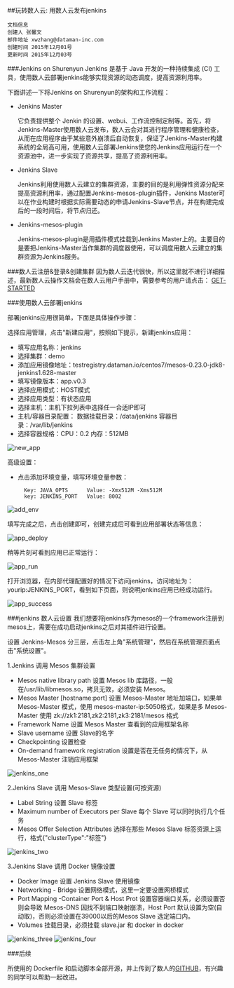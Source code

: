 ##玩转数人云: 用数人云发布jenkins

    文档信息
    创建人 张馨文
    邮件地址 xwzhang@dataman-inc.com
    创建时间 2015年12月01号
    更新时间 2015年12月03号

###Jenkins on Shurenyun
Jenkins 是基于 Java 开发的一种持续集成 (CI) 工具，使用数人云部署jenkins能够实现资源的动态调度，提高资源利用率。

下面讲述一下将Jenkins on Shurenyun的架构和工作流程：

* Jenkins Master
  
  它负责提供整个 Jenkin 的设置、webui、工作流控制定制等。首先，将Jenkins-Master使用数人云发布，数人云会对其进行程序管理和健康检查，从而在应用程序由于某些意外崩溃后自动恢复，保证了Jenkins-Master构建系统的全局高可用，使用数人云部署Jenkins使您的Jenkins应用运行在一个资源池中，进一步实现了资源共享，提高了资源利用率。
* Jenkins Slave

  Jenkins利用使用数人云建立的集群资源，主要的目的是利用弹性资源分配来提高资源利用率，通过配置Jenkins-mesos-plugin插件，Jenkins Master可以在作业构建时根据实际需要动态的申请Jenkins-Slave节点，并在构建完成后的一段时间后，将节点归还。
* Jenkins-mesos-plugin

  Jenkins-mesos-plugin是用插件模式挂载到Jenkins Master上的。主要目的是要把Jenkins-Master当作集群的调度器使用，可以调度用数人云建立的集群资源为Jenkins服务。

###数人云注册&登录&创建集群
因为数人云迭代很快，所以这里就不进行详细描述，最新数人云操作文档会在数人云用户手册中，需要参考的用户请点击：
[GET-STARTED](http://doc.shurenyun.com/get-started/index.html)

###使用数人云部署jenkins

部署jenkins应用很简单，下面是具体操作步骤：

选择应用管理，点击"新建应用"，按照如下提示，新建jenkins应用：

* 填写应用名称：jenkins
* 选择集群：demo
* 添加应用镜像地址：testregistry.dataman.io/centos7/mesos-0.23.0-jdk8-jenkins1.628-master
* 填写镜像版本：app.v0.3
* 选择应用模式：HOST模式
* 选择应用类型：有状态应用
* 选择主机：主机下拉列表中选择任一合适IP即可
* 主机/容器目录配置： 数据挂载目录：/data/jenkins  容器目录：/var/lib/jenkins
* 选择容器规格：CPU：0.2  内存：512MB

![new_app](./A.png)

高级设置：

* 点击添加环境变量，填写环境变量参数：

        Key: JAVA_OPTS      Value: -Xmx512M -Xms512M
        key: JENKINS_PORT   Value: 8002
        
![add_env](./B.png)

填写完成之后，点击创建即可，创建完成后可看到应用部署状态等信息：

![app_deploy](./C.png)

稍等片刻可看到应用已正常运行：

![app_run](./D.png)

打开浏览器，在内部代理配置好的情况下访问jenkins，访问地址为：yourip:JENKINS_PORT，看到如下页面，则说明jenkins应用已经成功运行。

![app_success](./E.png)

###jenkins 数人云设置
我们想要将jenkins作为mesos的一个framework注册到mesos上，需要在成功启动jenkins之后对其插件进行设置。

设置 Jenkins-Mesos 分三层，点击左上角"系统管理"，然后在系统管理页面点击"系统设置"。

1.Jenkins 调用 Mesos 集群设置

* Mesos native library path 设置 Mesos lib 库路径，一般在/usr/lib/libmesos.so，拷贝无效，必须安装 Mesos。
* Mesos Master [hostname:port] 设置 Mesos-Master 地址加端口，如果单 Mesos-Master 模式，使用 mesos-master-ip:5050格式，如果是多 Mesos-Master 使用 zk://zk1:2181,zk2:2181,zk3:2181/mesos 格式
* Framework Name 设置 Mesos Master 查看到的应用框架名称
* Slave username 设置 Slave的名字
* Checkpointing 设置检查
* On-demand framework registration 设置是否在无任务的情况下，从 Mesos-Master 注销应用框架

![jenkins_one](./j1.png)

2.Jenkins Slave 调用 Mesos-Slave 类型设置(可按资源)

* Label String 设置 Slave 标签
* Maximum number of Executors per Slave 每个 Slave 可以同时执行几个任务
* Mesos Offer Selection Attributes 选择在那些 Mesos Slave 标签资源上运行，格式{"clusterType":"标签"}

![jenkins_two](./j2.png)

3.Jenkins Slave 调用 Docker 镜像设置

* Docker Image 设置 Jenkins Slave 使用镜像
* Networking - Bridge 设置网络模式，这里一定要设置网桥模式
* Port Mapping -Container Port & Host Prot 设置容器端口关系，必须设置否则会导致 Mesos-DNS 因找不到端口映射崩溃，Host Port 默认设置为空(自动取)，否则必须设置在39000以后的Mesos Slave 选定端口内。
* Volumes 挂载目录，必须挂载 slave.jar 和 docker in docker 

![jenkins_three](./j3.png)
![jenkins_four](./j4.png)

###后续

所使用的 Dockerfile 和启动脚本全部开源，并上传到了数人的[GITHUB](https://github.com/Dataman-Cloud/OpenDockerFile/tree/master/jenkins)，有兴趣的同学可以帮助一起改进。
